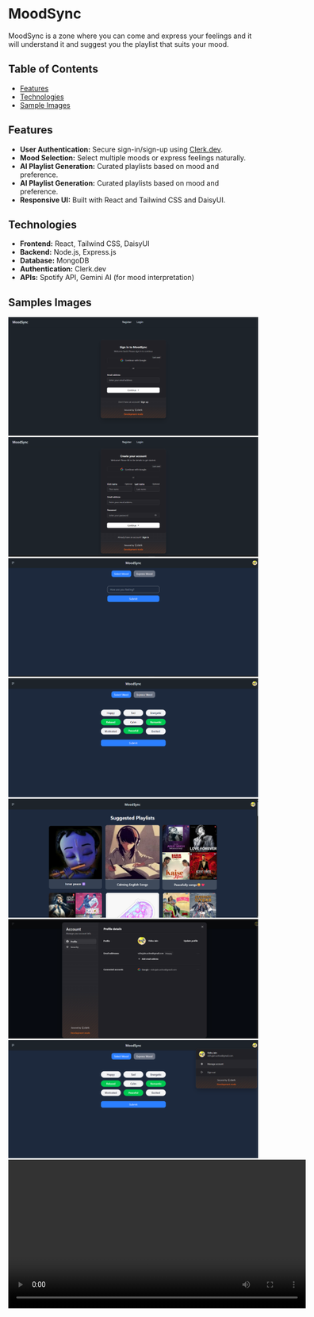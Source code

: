 # MoodSync

MoodSync is a zone where you can come and express your feelings and it will understand it and suggest you the playlist that suits your mood.

## Table of Contents

- [Features](#features)
- [Technologies](#technologies)
- [Sample Images](#sampleImages)

## Features
- **User Authentication:** Secure sign-in/sign-up using [Clerk.dev](https://clerk.dev/).  
- **Mood Selection:** Select multiple moods or express feelings naturally.  
- **AI Playlist Generation:** Curated playlists based on mood and preference.
- **AI Playlist Generation:** Curated playlists based on mood and preference.  
- **Responsive UI:** Built with React and Tailwind CSS and DaisyUI.  



## Technologies
- **Frontend:** React, Tailwind CSS, DaisyUI 
- **Backend:** Node.js, Express.js  
- **Database:** MongoDB  
- **Authentication:** Clerk.dev  
- **APIs:** Spotify API, Gemini AI (for mood interpretation)  
## Samples Images
![Login](gallery/Screenshot%202025-09-24%20184049.png)
![Register](gallery/Screenshot%202025-09-24%20184154.png)
![Express your mood](gallery/Screenshot%202025-09-24%20184235.png)
![Suggested Playlist](gallery/image.png)
![Express your mood](gallery/Screenshot%202025-09-24%20184353.png)
![Profile](gallery/profile.png)
![Profile](gallery/profilee.png)
<video src="gallery/demo.mp4" controls width="600"></video>


